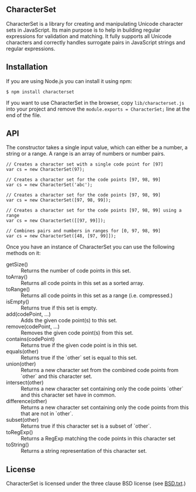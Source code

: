 ## CharacterSet

CharacterSet is a library for creating and manipulating Unicode character sets in JavaScript. Its main purpose is to help in building regular expressions for validation and matching. It fully supports all Unicode characters and correctly handles surrogate pairs in JavaScript strings and regular expressions.

## Installation

If you are using Node.js you can install it using npm:

    $ npm install characterset

If you want to use CharacterSet in the browser, copy `lib/characterset.js` into your project and remove the `module.exports = CharacterSet;` line at the end of the file.

## API

The constructor takes a single input value, which can either be a number, a string or a range. A range is an array of numbers or number pairs.

    // Creates a character set with a single code point for [97]
    var cs = new CharacterSet(97);

    // Creates a character set for the code points [97, 98, 99]
    var cs = new CharacterSet('abc');

    // Creates a character set for the code points [97, 98, 99]
    var cs = new CharacterSet([97, 98, 99]);

    // Creates a character set for the code points [97, 98, 99] using a range
    var cs = new CharacterSet([[97, 99]]);

    // Combines pairs and numbers in ranges for [0, 97, 98, 99]
    var cs = new CharacterSet([48, [97, 99]]);

Once you have an instance of CharacterSet you can use the following methods on it:

<dl>
  <dt>getSize()</dt>
  <dd>Returns the number of code points in this set.</dd>

  <dt>toArray()</dt>
  <dd>Returns all code points in this set as a sorted array.</dd>

  <dt>toRange()</dt>
  <dd>Returns all code points in this set as a range (i.e. compressed.)</dd>

  <dt>isEmpty()</dt>
  <dd>Returns true if this set is empty.</dd>

  <dt>add(codePoint, ...)</dt>
  <dd>Adds the given code point(s) to this set.</dd>

  <dt>remove(codePoint, ...)</dt>
  <dd>Removes the given code point(s) from this set.</dd>

  <dt>contains(codePoint)</dt>
  <dd>Returns true if the given code point is in this set.</dd>

  <dt>equals(other)</dt>
  <dd>Returns true if the `other` set is equal to this set.</dd>

  <dt>union(other)</dt>
  <dd>Returns a new character set from the combined code points from `other` and this character set.</dd>

  <dt>intersect(other)</dt>
  <dd>Returns a new character set containing only the code points `other` and this character set have in common.</dd>

  <dt>difference(other)</dt>
  <dd>Returns a new character set containing only the code points from this that are not in `other`.</dd>

  <dt>subset(other)</dt>
  <dd>Returns true if this character set is a subset of `other`.</dd>

  <dt>toRegExp()</dt>
  <dd>Returns a RegExp matching the code points in this character set</dd>

  <dt>toString()</dt>
  <dd>Returns a string representation of this character set.</dd>
</dl>

## License

CharacterSet is licensed under the three clause BSD license (see [BSD.txt](BSD.txt).)
